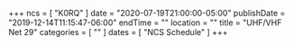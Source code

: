 +++
ncs = [ "K0RQ" ]
date = "2020-07-19T21:00:00-05:00"
publishDate = "2019-12-14T11:15:47-06:00"
endTime = ""
location = ""
title = "UHF/VHF Net 29"
categories = [ "" ]
dates = [ "NCS Schedule" ]
+++
